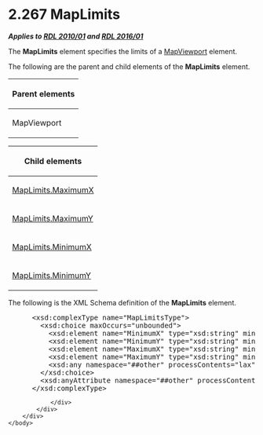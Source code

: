 <html dir="LTR" xmlns:mshelp="http://msdn.microsoft.com/mshelp" xmlns:ddue="http://ddue.schemas.microsoft.com/authoring/2003/5" xmlns:xlink="http://www.w3.org/1999/xlink" xmlns:tool="http://www.microsoft.com/tooltip">
    <head>
        <meta http-equiv="Content-Type" content="text/html; CHARSET=utf-8"></meta>
        <meta name="save" content="history"></meta>
        <title>2.267 MapLimits</title>
        <xml>
            <mshelp:toctitle title="2.267 MapLimits"></mshelp:toctitle>
            <mshelp:rltitle title="[MS-RDL]: MapLimits"></mshelp:rltitle>
            <mshelp:keyword index="A" term="161cc5bc-351c-44a2-b603-24cd0871ecbd"></mshelp:keyword>
            <mshelp:attr name="DCSext.ContentType" value="open specification"></mshelp:attr>
            <mshelp:attr name="AssetID" value="161cc5bc-351c-44a2-b603-24cd0871ecbd"></mshelp:attr>
            <mshelp:attr name="TopicType" value="kbRef"></mshelp:attr>
            <mshelp:attr name="DCSext.Title" value="[MS-RDL]: MapLimits" />
        </xml>
    </head>
    <body>
        <div id="header">
            <h1 class="heading">2.267 MapLimits</h1>
        </div>
        <div id="mainSection">
            <div id="mainBody">
                <div id="allHistory" class="saveHistory"></div>
                <div id="sectionSection0" class="section" name="collapseableSection">
                    

<p><b><i>Applies to </i></b><a href="3428e690-a348-4ec7-8a6a-8efb42d2cdee.html"><b><i>RDL 2010/01</i></b></a><b><i>
and </i></b><a href="52ce3983-2bfc-4e72-9359-42aaf5fe4509.html"><b><i>RDL 2016/01</i></b></a></p>

<p>The <b>MapLimits</b> element specifies the limits of a <a href="55679f1a-a5b6-4b08-b284-ff6e27deedb4.html">MapViewport</a> element.</p>

<p>The following are the parent and child elements of the <b>MapLimits</b>
element.</p>

<table>
 <thead>
  <tr>
   <th>
   <p>Parent elements</p>
   </th>
  </tr>
 </thead>
 <tr>
  <td>
  <p>MapViewport</p>
  </td>
 </tr>
</table>

<p> </p>

<table>
 <thead>
  <tr>
   <th>
   <p>Child elements</p>
   </th>
  </tr>
 </thead>
 <tr>
  <td>
  <p><a href="7b10c9c9-849e-447d-8992-4ea975159673.html">MapLimits.MaximumX</a></p>
  </td>
 </tr>
 <tr>
  <td>
  <p><a href="a600fa96-5f78-43d9-ac95-b78267ada7a5.html">MapLimits.MaximumY</a></p>
  </td>
 </tr>
 <tr>
  <td>
  <p><a href="f7ba8cf7-977d-4766-841d-0330ce873429.html">MapLimits.MinimumX</a></p>
  </td>
 </tr>
 <tr>
  <td>
  <p><a href="56f933e5-bdcc-491c-add7-eac6d2573bc2.html">MapLimits.MinimumY</a></p>
  </td>
 </tr>
</table>

<p>The following is the XML Schema definition of the <b>MapLimits</b>
element.</p>

<dl>
<dd>
<div><pre> &lt;xsd:complexType name=&quot;MapLimitsType&quot;&gt;
   &lt;xsd:choice maxOccurs=&quot;unbounded&quot;&gt;
     &lt;xsd:element name=&quot;MinimumX&quot; type=&quot;xsd:string&quot; minOccurs=&quot;0&quot; /&gt;
     &lt;xsd:element name=&quot;MinimumY&quot; type=&quot;xsd:string&quot; minOccurs=&quot;0&quot; /&gt;
     &lt;xsd:element name=&quot;MaximumX&quot; type=&quot;xsd:string&quot; minOccurs=&quot;0&quot; /&gt;
     &lt;xsd:element name=&quot;MaximumY&quot; type=&quot;xsd:string&quot; minOccurs=&quot;0&quot; /&gt;
     &lt;xsd:any namespace=&quot;##other&quot; processContents=&quot;lax&quot; /&gt;
   &lt;/xsd:choice&gt;
   &lt;xsd:anyAttribute namespace=&quot;##other&quot; processContents=&quot;lax&quot; /&gt;
 &lt;/xsd:complexType&gt;
</pre></div>
</dd></dl>


                </div>
            </div>
        </div>
    </body>
</html>
